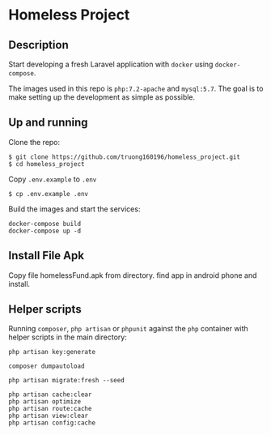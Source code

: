 
# Homeless Project

## Description
Start developing a fresh Laravel application with `docker` using `docker-compose`.

The images used in this repo is `php:7.2-apache` and `mysql:5.7`. The goal is to make setting up the development as simple as possible.

## Up and running
Clone the repo:
```
$ git clone https://github.com/truong160196/homeless_project.git
$ cd homeless_project
```

Copy `.env.example` to `.env`
```
$ cp .env.example .env 
```

Build the images and start the services:
```
docker-compose build
docker-compose up -d
```
## Install File Apk
Copy file homelessFund.apk from directory. find app in android phone and install.


## Helper scripts
Running `composer`, `php artisan` or `phpunit` against the `php` container with helper scripts in the main directory:
```
php artisan key:generate
```
```
composer dumpautoload
```
```
php artisan migrate:fresh --seed
```
```
php artisan cache:clear
php artisan optimize
php artisan route:cache
php artisan view:clear
php artisan config:cache
```
